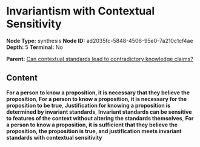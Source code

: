 # Invariantism with Contextual Sensitivity

**Node Type:** synthesis
**Node ID:** ad2035fc-5848-4506-95e0-7a210c1cf4ae
**Depth:** 5
**Terminal:** No

**Parent:** [Can contextual standards lead to contradictory knowledge claims?](can-contextual-standards-lead-to-contradictory-knowledge-claims-antithesis-9fe8eaad-98bb-4934-bffd-d86372eec9cb.md)

## Content

**For a person to know a proposition, it is necessary that they believe the proposition**, **For a person to know a proposition, it is necessary for the proposition to be true**, **Justification for knowing a proposition is determined by invariant standards**, **Invariant standards can be sensitive to features of the context without altering the standards themselves**, **For a person to know a proposition, it is sufficient that they believe the proposition, the proposition is true, and justification meets invariant standards with contextual sensitivity**
